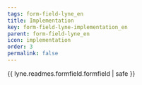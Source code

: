```yaml
---
tags: form-field-lyne_en
title: Implementation
key: form-field-lyne-implementation_en
parent: form-field-lyne_en
icon: implementation
order: 3
permalink: false  
---
```

{{ lyne.readmes.formfield.formfield | safe }}


